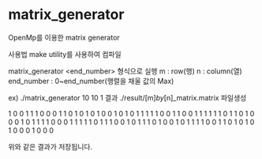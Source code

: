 # matrix_generator
OpenMp를 이용한 matrix generator

사용법
make utility를 사용하여 컴파일

matrix_generator <m> <n> <end_number> 형식으로 실행
m : row(행)
n : column(열)
end_number : 0~end_number(행렬을 채울 값의 Max)

ex) ./matrix_generator 10 10 1
결과 
./result/[m]_by_[n]_matrix.matrix 파일생성

1 0 0 1 1 1 0 0 0 1
1 0 1 0 1 0 1 0 0 1
0 1 0 1 1 1 1 1 0 0
1 1 0 0 1 1 1 1 1 1
0 1 1 0 1 0 0 0 1 0
1 1 1 1 0 0 0 1 1 1
1 1 0 1 1 1 0 0 1 0
1 1 1 0 1 0 0 1 0 1
1 1 1 0 0 1 1 0 1 0
1 0 1 0 0 0 1 0 0 0

위와 같은 결과가 저장됩니다.
